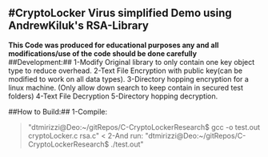 #CryptoLocker Virus simplified Demo using AndrewKiluk's RSA-Library
----------------------
**This Code was produced for educational purposes any and all modifications/use of the code should be done carefully**
##Development:##
1-Modify Original library to only contain one key object type to reduce overhead. 
2-Text File Encryption with public key(can be modified to work on all data types).
3-Directory hopping encryption for a linux machine. (Only allow down search to keep contain in secured test folders)
4-Text File Decryption
5-Directory hopping decryption.

##How to Build:##
1-Compile:
>"dtmirizzi@Deo:~/gitRepos/C-CryptoLockerResearch$ gcc -o test.out cryptoLocker.c rsa.c"
< 2-And run: 
>"dtmirizzi@Deo:~/gitRepos/C-CryptoLockerResearch$ ./test.out"
